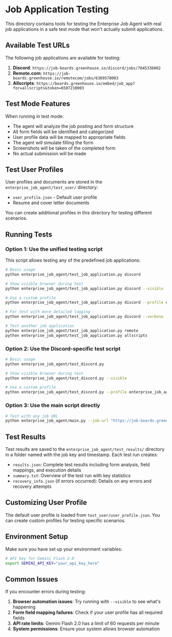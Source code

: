 # Job Application Testing

This directory contains tools for testing the Enterprise Job Agent with real job applications in a safe test mode that won't actually submit applications.

## Available Test URLs

The following job applications are available for testing:

1. **Discord**: `https://job-boards.greenhouse.io/discord/jobs/7845336002`
2. **Remote.com**: `https://job-boards.greenhouse.io/remotecom/jobs/6309578003`
3. **Allscripts**: `https://boards.greenhouse.io/embed/job_app?for=allscripts&token=6507210003`

## Test Mode Features

When running in test mode:
- The agent will analyze the job posting and form structure
- All form fields will be identified and categorized
- User profile data will be mapped to appropriate fields
- The agent will simulate filling the form
- Screenshots will be taken of the completed form
- No actual submission will be made

## Test User Profiles

User profiles and documents are stored in the `enterprise_job_agent/test_user/` directory:
- `user_profile.json` - Default user profile
- Resume and cover letter documents

You can create additional profiles in this directory for testing different scenarios.

## Running Tests

### Option 1: Use the unified testing script

This script allows testing any of the predefined job applications:

```bash
# Basic usage
python enterprise_job_agent/test_job_application.py discord

# Show visible browser during test
python enterprise_job_agent/test_job_application.py discord --visible

# Use a custom profile
python enterprise_job_agent/test_job_application.py discord --profile enterprise_job_agent/test_user/custom_profile.json

# For test with more detailed logging
python enterprise_job_agent/test_job_application.py discord --verbose

# Test another job application
python enterprise_job_agent/test_job_application.py remote
python enterprise_job_agent/test_job_application.py allscripts
```

### Option 2: Use the Discord-specific test script

```bash
# Basic usage
python enterprise_job_agent/test_discord.py

# Show visible browser during test
python enterprise_job_agent/test_discord.py --visible

# Use a custom profile
python enterprise_job_agent/test_discord.py --profile enterprise_job_agent/test_user/custom_profile.json
```

### Option 3: Use the main script directly

```bash
# Test with any job URL
python enterprise_job_agent/main.py --job-url "https://job-boards.greenhouse.io/discord/jobs/7845336002" --test --visible
```

## Test Results

Test results are saved to the `enterprise_job_agent/test_results/` directory in a folder named with the job key and timestamp. Each test run creates:

- `results.json`: Complete test results including form analysis, field mappings, and execution details
- `summary.txt`: Overview of the test run with key statistics
- `recovery_info.json` (if errors occurred): Details on any errors and recovery attempts

## Customizing User Profile

The default user profile is loaded from `test_user/user_profile.json`. You can create custom profiles for testing specific scenarios.

## Environment Setup

Make sure you have set up your environment variables:

```bash
# API key for Gemini Flash 2.0
export GEMINI_API_KEY="your_api_key_here"
```

## Common Issues

If you encounter errors during testing:

1. **Browser automation issues**: Try running with `--visible` to see what's happening
2. **Form field mapping failures**: Check if your user profile has all required fields
3. **API rate limits**: Gemini Flash 2.0 has a limit of 60 requests per minute
4. **System permissions**: Ensure your system allows browser automation 